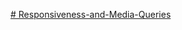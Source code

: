 [# Responsiveness-and-Media-Queries](https://marelizevt.github.io/Responsiveness-and-Media-Queries/)
